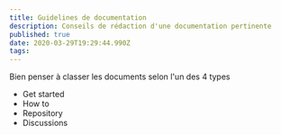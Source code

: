 ```yaml
---
title: Guidelines de documentation
description: Conseils de rédaction d'une documentation pertinente
published: true
date: 2020-03-29T19:29:44.990Z
tags: 
---
```


Bien penser à classer les documents selon l'un des 4 types

- Get started
- How to
- Repository
- Discussions